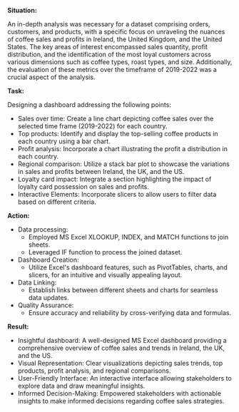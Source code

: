 **Situation:**

An in-depth analysis was necessary for a dataset comprising orders, customers, and products, with a specific focus on unraveling the nuances of coffee sales and profits in Ireland, the United Kingdom, and the United States. The key areas of interest encompassed sales quantity, profit distribution, and the identification of the most loyal customers across various dimensions such as coffee types, roast types, and size. Additionally, the evaluation of these metrics over the timeframe of 2019-2022 was a crucial aspect of the analysis.

**Task:**

Designing a dashboard addressing the following points:

- Sales over time: Create a line chart depicting coffee sales over the selected time frame (2019-2022) for each country.
- Top products: Identify and display the top-selling coffee products in each country using a bar chart.
- Profit analysis: Incorporate a chart illustrating the profit a distribution in each country.  
- Regional comparison: Utilize a stack bar plot to showcase the variations in sales and profits between Ireland, the UK, and the US.  
- Loyalty card impact: Integrate a section highlighting the impact of loyalty card possession on sales and profits.  
- Interactive Elements: Incorporate slicers to allow users to filter data based on different criteria.

**Action:**

- Data processing:
  - Employed MS Excel XLOOKUP, INDEX, and MATCH functions to join sheets.
  - Leveraged IF function to process the joined dataset.
- Dashboard Creation:
  - Utilize Excel's dashboard features, such as PivotTables, charts, and slicers, for an intuitive and visually appealing layout.
- Data Linking:
  - Establish links between different sheets and charts for seamless data updates.
- Quality Assurance:
  - Ensure accuracy and reliability by cross-verifying data and formulas.

**Result:**

- Insightful dashboard: A well-designed MS Excel dashboard providing a comprehensive overview of coffee sales and trends in Ireland, the UK, and the US.
- Visual Representation: Clear visualizations depicting sales trends, top products, profit analysis, and regional comparisons.
- User-Friendly Interface: An interactive interface allowing stakeholders to explore data and draw meaningful insights.
- Informed Decision-Making: Empowered stakeholders with actionable insights to make informed decisions regarding coffee sales strategies.

